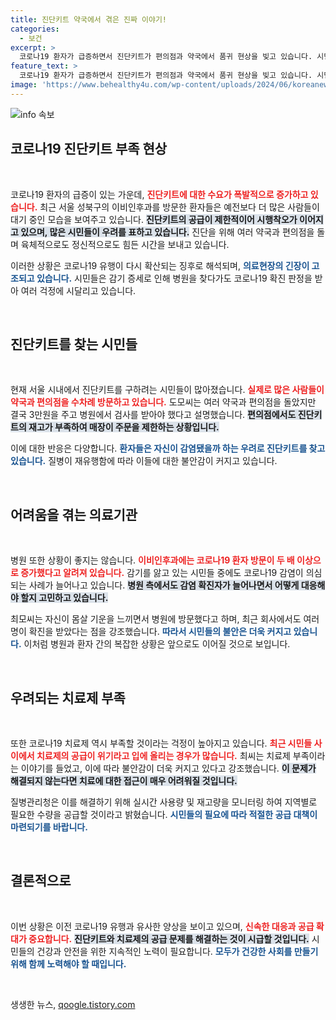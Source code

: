 ```yaml
---
title: 진단키트 약국에서 겪은 진짜 이야기!
categories:
  - 보건
excerpt: >
  코로나19 환자가 급증하면서 진단키트가 편의점과 약국에서 품귀 현상을 빚고 있습니다. 시민들은 치료제 부족에 대한 불안감이 커지고 있으며, 병원에서도 다수의 환자들이 대기하고 있는 실정입니다.
feature_text: >
  코로나19 환자가 급증하면서 진단키트가 편의점과 약국에서 품귀 현상을 빚고 있습니다. 시민들은 치료제 부족에 대한 불안감이 커지고 있으며, 병원에서도 다수의 환자들이 대기하고 있는 실정입니다.
image: 'https://www.behealthy4u.com/wp-content/uploads/2024/06/koreanews.jpg'
---
```


<p><img src="https://www.behealthy4u.com/wp-content/uploads/2024/06/koreanews.jpg" alt="info 속보" /></p>

<h2 data-ke-size="size26">코로나19 진단키트 부족 현상</h2>

<p data-ke-size="size16">&nbsp;</p>

<p>코로나19 환자의 급증이 있는 가운데, <b><span style="color: #ee2323;">진단키트에 대한 수요가 폭발적으로 증가하고 있습니다.</span></b> 최근 서울 성북구의 이비인후과를 방문한 환자들은 예전보다 더 많은 사람들이 대기 중인 모습을 보여주고 있습니다. <b><span style="background-color: #21538527;">진단키트의 공급이 제한적이어 시행착오가 이어지고 있으며, 많은 시민들이 우려를 표하고 있습니다.</span></b> 진단을 위해 여러 약국과 편의점을 돌며 육체적으로도 정신적으로도 힘든 시간을 보내고 있습니다.</p>

<p>이러한 상황은 코로나19 유행이 다시 확산되는 징후로 해석되며, <b><span style="color: #1a5490;">의료현장의 긴장이 고조되고 있습니다.</span></b> 시민들은 감기 증세로 인해 병원을 찾다가도 코로나19 확진 판정을 받아 여러 걱정에 시달리고 있습니다. </p>

<p data-ke-size="size16">&nbsp;</p>

<h2 data-ke-size="size26">진단키트를 찾는 시민들</h2>

<p data-ke-size="size16">&nbsp;</p>

<p>현재 서울 시내에서 진단키트를 구하려는 시민들이 많아졌습니다. <b><span style="color: #ee2323;">실제로 많은 사람들이 약국과 편의점을 수차례 방문하고 있습니다.</span></b> 도모씨는 여러 약국과 편의점을 돌았지만 결국 3만원을 주고 병원에서 검사를 받아야 했다고 설명했습니다. <b><span style="background-color: #21538527;">편의점에서도 진단키트의 재고가 부족하여 매장이 주문을 제한하는 상황입니다.</span></b> </p>

<p>이에 대한 반응은 다양합니다. <b><span style="color: #1a5490;">환자들은 자신이 감염됐을까 하는 우려로 진단키트를 찾고 있습니다.</span></b> 질병이 재유행함에 따라 이들에 대한 불안감이 커지고 있습니다. </p>

<p data-ke-size="size16">&nbsp;</p>

<h2 data-ke-size="size26">어려움을 겪는 의료기관</h2>

<p data-ke-size="size16">&nbsp;</p>

<p>병원 또한 상황이 좋지는 않습니다. <b><span style="color: #ee2323;">이비인후과에는 코로나19 환자 방문이 두 배 이상으로 증가했다고 알려져 있습니다.</span></b> 감기를 앓고 있는 시민들 중에도 코로나19 감염이 의심되는 사례가 늘어나고 있습니다. <b><span style="background-color: #21538527;">병원 측에서도 감염 확진자가 늘어나면서 어떻게 대응해야 할지 고민하고 있습니다.</span></b> </p>

<p>최모씨는 자신이 몸살 기운을 느끼면서 병원에 방문했다고 하며, 최근 회사에서도 여러 명이 확진을 받았다는 점을 강조했습니다. <b><span style="color: #1a5490;">따라서 시민들의 불안은 더욱 커지고 있습니다.</span></b> 이처럼 병원과 환자 간의 복잡한 상황은 앞으로도 이어질 것으로 보입니다. </p>

<p data-ke-size="size16">&nbsp;</p>

<h2 data-ke-size="size26">우려되는 치료제 부족</h2>

<p data-ke-size="size16">&nbsp;</p>

<p>또한 코로나19 치료제 역시 부족할 것이라는 걱정이 높아지고 있습니다. <b><span style="color: #ee2323;">최근 시민들 사이에서 치료제의 공급이 위기라고 입에 올리는 경우가 많습니다.</span></b> 최씨는 치료제 부족이라는 이야기를 들었고, 이에 따라 불안감이 더욱 커지고 있다고 강조했습니다. <b><span style="background-color: #21538527;">이 문제가 해결되지 않는다면 치료에 대한 접근이 매우 어려워질 것입니다.</span></b></p>

<p>질병관리청은 이를 해결하기 위해 실시간 사용량 및 재고량을 모니터링 하여 지역별로 필요한 수량을 공급할 것이라고 밝혔습니다. <b><span style="color: #1a5490;">시민들의 필요에 따라 적절한 공급 대책이 마련되기를 바랍니다.</span></b> </p>

<p data-ke-size="size16">&nbsp;</p>

<h2 data-ke-size="size26">결론적으로</h2>

<p data-ke-size="size16">&nbsp;</p>

<p>이번 상황은 이전 코로나19 유행과 유사한 양상을 보이고 있으며, <b><span style="color: #ee2323;">신속한 대응과 공급 확대가 중요합니다.</span></b> <b><span style="background-color: #21538527;">진단키트와 치료제의 공급 문제를 해결하는 것이 시급할 것입니다.</span></b> 시민들의 건강과 안전을 위한 지속적인 노력이 필요합니다. <b><span style="color: #1a5490;">모두가 건강한 사회를 만들기 위해 함께 노력해야 할 때입니다.</span></b> </p>

<p data-ke-size="size16">&nbsp;</p>
생생한 뉴스, <a href="https://qoogle.tistory.com" rel="dofollow">qoogle.tistory.com</a>


